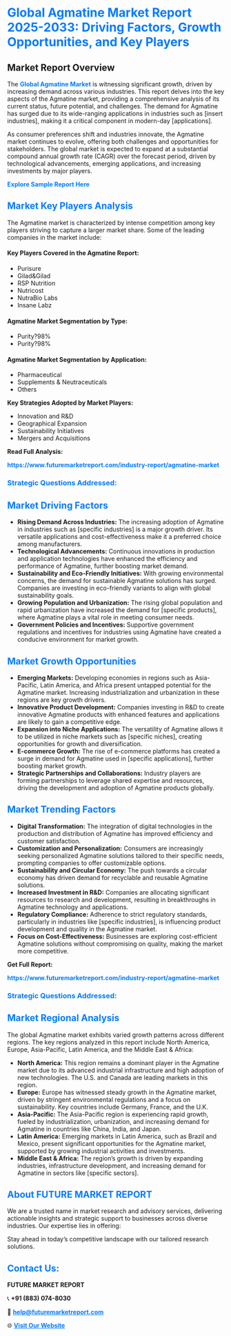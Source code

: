 <h1 style="color: #007BFF;">Global Agmatine Market Report 2025-2033: Driving Factors, Growth Opportunities, and Key Players</h1>

<section id="overview">
<h2>Market Report Overview</h2>
<p>The <a href="https://www.futuremarketreport.com/industry-report/agmatine-market" style="color: #007BFF; text-decoration: none;"><strong>Global Agmatine Market</strong></a> is witnessing significant growth, driven by increasing demand across various industries. This report delves into the key aspects of the Agmatine market, providing a comprehensive analysis of its current status, future potential, and challenges. The demand for Agmatine has surged due to its wide-ranging applications in industries such as [insert industries], making it a critical component in modern-day [applications].</p>
<p>As consumer preferences shift and industries innovate, the Agmatine market continues to evolve, offering both challenges and opportunities for stakeholders. The global market is expected to expand at a substantial compound annual growth rate (CAGR) over the forecast period, driven by technological advancements, emerging applications, and increasing investments by major players.</p>
</section>

<section id="overview">
<p><a href="https://www.futuremarketreport.com/request-sample/reportId=57196" style="color: #007BFF; text-decoration: none;"><strong>Explore Sample Report Here</strong></a></p>
</section>

<section id="key-players">
<h2 style="color: #007BFF;">Market Key Players Analysis</h2>
<p>The Agmatine market is characterized by intense competition among key players striving to capture a larger market share. Some of the leading companies in the market include:</p>
<h4>Key Players Covered in the Agmatine Report:</h4>
<ul><li>Purisure</li><li>Gilad&amp;Gilad</li><li>RSP Nutrition</li><li>Nutricost</li><li>NutraBio Labs</li><li>Insane Labz</li></ul>
<h4>Agmatine Market Segmentation by Type:</h4>
<ul><li>Purity?98%</li><li>Purity?98%</li></ul>

<h4>Agmatine Market Segmentation by Application:</h4>
<ul><li>Pharmaceutical</li><li>Supplements &amp; Neutraceuticals</li><li>Others</li></ul>
<p><strong>Key Strategies Adopted by Market Players:</strong></p>
<ul>
<li>Innovation and R&D</li>
<li>Geographical Expansion</li>
<li>Sustainability Initiatives</li>
<li>Mergers and Acquisitions</li>
</ul>
</section>

<section>
<p><strong>Read Full Analysis: </strong></p><a href="https://www.futuremarketreport.com/industry-report/agmatine-market" style="color: #007BFF; text-decoration: none;"><strong>https://www.futuremarketreport.com/industry-report/agmatine-market</strong></a>
<h3 style="color: #007BFF;">Strategic Questions Addressed:</h3>
</section>

<section id="driving-factors">
<h2 style="color: #007BFF;">Market Driving Factors</h2>
<ul>
<li><strong>Rising Demand Across Industries:</strong> The increasing adoption of Agmatine in industries such as [specific industries] is a major growth driver. Its versatile applications and cost-effectiveness make it a preferred choice among manufacturers.</li>
<li><strong>Technological Advancements:</strong> Continuous innovations in production and application technologies have enhanced the efficiency and performance of Agmatine, further boosting market demand.</li>
<li><strong>Sustainability and Eco-Friendly Initiatives:</strong> With growing environmental concerns, the demand for sustainable Agmatine solutions has surged. Companies are investing in eco-friendly variants to align with global sustainability goals.</li>
<li><strong>Growing Population and Urbanization:</strong> The rising global population and rapid urbanization have increased the demand for [specific products], where Agmatine plays a vital role in meeting consumer needs.</li>
<li><strong>Government Policies and Incentives:</strong> Supportive government regulations and incentives for industries using Agmatine have created a conducive environment for market growth.</li>
</ul>
</section>

<section id="growth-opportunities">
<h2 style="color: #007BFF;">Market Growth Opportunities</h2>
<ul>
<li><strong>Emerging Markets:</strong> Developing economies in regions such as Asia-Pacific, Latin America, and Africa present untapped potential for the Agmatine market. Increasing industrialization and urbanization in these regions are key growth drivers.</li>
<li><strong>Innovative Product Development:</strong> Companies investing in R&D to create innovative Agmatine products with enhanced features and applications are likely to gain a competitive edge.</li>
<li><strong>Expansion into Niche Applications:</strong> The versatility of Agmatine allows it to be utilized in niche markets such as [specific niches], creating opportunities for growth and diversification.</li>
<li><strong>E-commerce Growth:</strong> The rise of e-commerce platforms has created a surge in demand for Agmatine used in [specific applications], further boosting market growth.</li>
<li><strong>Strategic Partnerships and Collaborations:</strong> Industry players are forming partnerships to leverage shared expertise and resources, driving the development and adoption of Agmatine products globally.</li>
</ul>
</section>

<section id="trending-factors">
<h2 style="color: #007BFF;">Market Trending Factors</h2>
<ul>
<li><strong>Digital Transformation:</strong> The integration of digital technologies in the production and distribution of Agmatine has improved efficiency and customer satisfaction.</li>
<li><strong>Customization and Personalization:</strong> Consumers are increasingly seeking personalized Agmatine solutions tailored to their specific needs, prompting companies to offer customizable options.</li>
<li><strong>Sustainability and Circular Economy:</strong> The push towards a circular economy has driven demand for recyclable and reusable Agmatine solutions.</li>
<li><strong>Increased Investment in R&D:</strong> Companies are allocating significant resources to research and development, resulting in breakthroughs in Agmatine technology and applications.</li>
<li><strong>Regulatory Compliance:</strong> Adherence to strict regulatory standards, particularly in industries like [specific industries], is influencing product development and quality in the Agmatine market.</li>
<li><strong>Focus on Cost-Effectiveness:</strong> Businesses are exploring cost-efficient Agmatine solutions without compromising on quality, making the market more competitive.</li>
</ul>
</section>

<section>
<p><strong>Get Full Report: </strong></p><a href="https://www.futuremarketreport.com/industry-report/agmatine-market" style="color: #007BFF; text-decoration: none;"><strong>https://www.futuremarketreport.com/industry-report/agmatine-market</strong></a>
<h3 style="color: #007BFF;">Strategic Questions Addressed:</h3>
</section>


<section id="regional-analysis">
<h2 style="color: #007BFF;">Market Regional Analysis</h2>
<p>The global Agmatine market exhibits varied growth patterns across different regions. The key regions analyzed in this report include North America, Europe, Asia-Pacific, Latin America, and the Middle East & Africa:</p>
<ul>
<li><strong>North America:</strong> This region remains a dominant player in the Agmatine market due to its advanced industrial infrastructure and high adoption of new technologies. The U.S. and Canada are leading markets in this region.</li>
<li><strong>Europe:</strong> Europe has witnessed steady growth in the Agmatine market, driven by stringent environmental regulations and a focus on sustainability. Key countries include Germany, France, and the U.K.</li>
<li><strong>Asia-Pacific:</strong> The Asia-Pacific region is experiencing rapid growth, fueled by industrialization, urbanization, and increasing demand for Agmatine in countries like China, India, and Japan.</li>
<li><strong>Latin America:</strong> Emerging markets in Latin America, such as Brazil and Mexico, present significant opportunities for the Agmatine market, supported by growing industrial activities and investments.</li>
<li><strong>Middle East & Africa:</strong> The region’s growth is driven by expanding industries, infrastructure development, and increasing demand for Agmatine in sectors like [specific sectors].</li>
</ul>
</section>

<footer>
<h2 style="color: #007BFF;">About FUTURE MARKET REPORT</h2>
<p>We are a trusted name in market research and advisory services, delivering actionable insights and strategic support to businesses across diverse industries. Our expertise lies in offering:</p>

<p>Stay ahead in today’s competitive landscape with our tailored research solutions.</p>

<h2 style="color: #007BFF;">Contact Us:</h2>
<p><strong>FUTURE MARKET REPORT</strong></p>
<p>📞 <strong>+91 (883) 074-8030</strong></p>
<p>📧 <strong><a href="mailto:help@futuremarketreport.com" style="color: #007BFF;">help@futuremarketreport.com</a></strong></p>
<p>🌐 <strong><a href="https://www.futuremarketreport.com/" style="color: #007BFF;">Visit Our Website</a></strong></p>
</footer>